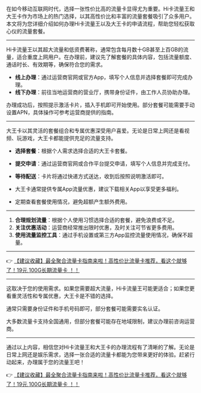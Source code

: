 
在如今移动互联网时代，选择一张性价比高的流量卡显得尤为重要。Hi卡流量王和大王卡作为市场上的热门选择，以其高性价比和丰富的流量套餐吸引了众多用户。本文将为您详细介绍如何办理Hi卡流量王以及大王卡的申请流程，帮助您轻松获取心仪的流量套餐。

---


Hi卡流量王以其超大流量和低资费著称，通常包含每月数十GB甚至上百GB的流量，适合重度上网用户。在办理前，建议先了解套餐的具体内容，包括流量额度、通话时长、有效期等，确保符合您的需求。

- **线上办理**：通过运营商官网或官方App，填写个人信息并选择套餐即可完成办理。  
- **线下办理**：前往当地运营商的营业厅，携带身份证件，由工作人员协助办理。  

办理成功后，按照提示激活卡片，插入手机即可开始使用。部分套餐可能需要手动设置APN，具体操作可参考运营商提供的指南。

---


大王卡以其灵活的套餐组合和专属优惠深受用户喜爱。无论是日常上网还是看视频、玩游戏，大王卡都能提供充足的流量支持。

- **选择套餐**：根据个人需求选择合适的大王卡套餐。  
- **提交申请**：通过运营商官网或合作平台提交申请，填写个人信息并完成支付。  
- **等待配送**：卡片将通过快递方式送达，收到后按照说明激活即可。

- 大王卡通常提供专属App流量优惠，建议下载相关App以享受更多福利。  
- 定期查看套餐使用情况，避免超额产生额外费用。

---


1. **合理规划流量**：根据个人使用习惯选择合适的套餐，避免浪费或不足。  
2. **关注优惠活动**：运营商经常推出限时优惠，及时关注可节省更多费用。  
3. **使用流量监控工具**：通过手机设置或第三方App监控流量使用情况，确保不超量。

---

👉 [【建议收藏】最全聚合流量卡指南来啦！高性价比流量卡推荐，看这个就够了！19元 100G长期流量卡 ！！](https://bit.ly/Liuliangka)

---


这取决于您的使用需求。如果您需要超大流量，Hi卡流量王可能更适合；如果您更看重灵活性和专属优惠，大王卡是不错的选择。

通常只需要身份证件和手机号码即可，部分套餐可能需要实名认证。

大多数流量卡支持全国通用，但部分套餐可能存在地域限制，建议办理前咨询运营商。

---

通过以上内容，相信您对Hi卡流量王和大王卡的办理流程有了清晰的了解。无论是日常上网还是娱乐需求，选择一张合适的流量卡都能为您带来更好的体验。赶紧行动起来，办理属于您的流量王吧！

👉 [【建议收藏】最全聚合流量卡指南来啦！高性价比流量卡推荐，看这个就够了！19元 100G长期流量卡 ！！](https://bit.ly/Liuliangka)
